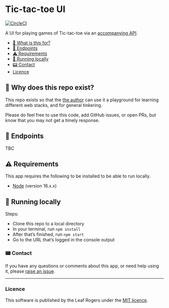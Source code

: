 # Tic-tac-toe UI

[![CircleCI](https://circleci.com/gh/leafrogers/tic-tac-toe-ui.svg?style=svg)](https://circleci.com/gh/leafrogers/tic-tac-toe-ui)

A UI for playing games of Tic-tac-toe via an [accompanying
API](https://github.com/leafrogers/tic-tac-toe-api).

- [:thinking: What is this for?](#thinking-what-is-this-for)
- [:dart: Endpoints](#dart-endpoints)
- [:warning: Requirements](#warning-requirements)
- [:running: Running locally](#running-running-locally)
- [:pager: Contact](#pager-contact)
- [Licence](#licence)

## :thinking: Why does this repo exist?

This repo exists so that the [the author](https://github.com/leafrogers) can
use it a playground for learning different web stacks, and for general tinkering.

Please do feel free to use this code, add GitHub issues, or open PRs, but know
that you may not get a timely response.

## :dart: Endpoints

TBC

## :warning: Requirements

This app requires the following to be installed to be able to run locally.

- [Node](https://www.nodejs.org) (version 16.x.x)

## :running: Running locally

Steps:

- Clone this repo to a local directory
- In your terminal, run `npm install`
- After that’s finished, run `npm start`
- Go to the URL that’s logged in the console output

### :pager: Contact

If you have any questions or comments about this app, or need help using it,
please [raise an issue](https://github.com/leafrogers/tic-tac-toe-ui/issues).

---

### Licence

This software is published by the Leaf Rogers under the [MIT licence](http://opensource.org/licenses/MIT).
